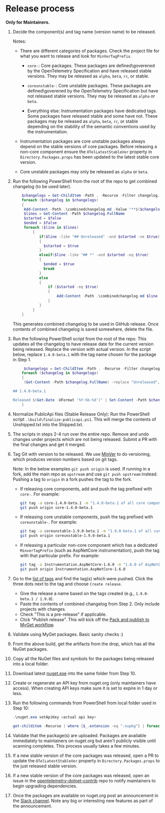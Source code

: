 # Release process

**Only for Maintainers.**

 1. Decide the component(s) and tag name (version name) to be released.

    Notes:

       * There are different categories of packages. Check the project file for
         what you want to release and look for `MinVerTagPrefix`.

         * `core-`: Core packages. These packages are defined\goverened by the
           OpenTelemetry Specification and have released stable versions. They
           may be released as `alpha`, `beta`, `rc`, or stable.

         * `coreunstable-`: Core unstable packages. These packages are
           defined\goverened by the OpenTelemetry Specification but have not
           released stable versions. They may be released as `alpha` or `beta`.

         * Everything else: Instrumentation packages have dedicated tags. Some
           packages have released stable and some have not. These packages may
           be released as `alpha`, `beta`, `rc`, or stable depending on the
           stability of the semantic conventions used by the instrumentation.

       * Instrumentation packages are core unstable packages always depend on
       the stable versions of core packages. Before releasing a non-core
       component ensure the `OTelLatestStableVer` property in
       `Directory.Packages.props` has been updated to the latest stable core
       version.

       * Core unstable packages may only be released as `alpha` or `beta`.

 2. Run the following PowerShell from the root of the repo to get combined
    changelog (to be used later).

    ```powershell
        $changelogs = Get-ChildItem -Path . -Recurse -Filter changelog.md
        foreach ($changelog in $changelogs)
        {
         Add-Content -Path .\combinedchangelog.md -Value "**$($changelog.Directory.Name)**"
         $lines = Get-Content -Path $changelog.FullName
         $started = $false
         $ended = $false
         foreach ($line in $lines)
             {
                if($line -like "## Unreleased" -and $started -ne $true)
                {
                  $started = $true
                }
                elseif($line -like "## *" -and $started -eq $true)
                {
                  $ended = $true
                  break
                }
                else
                {
                    if ($started -eq $true)
                    {
                        Add-Content -Path .\combinedchangelog.md $line
                    }
                }
             }
        }
    ```

    This generates combined changelog to be used in GitHub release. Once
    contents of combined changelog is saved somewhere, delete the file.

 3. Run the following PowerShell script from the root of the repo. This updates
    all the changelog to have release date for the current version being
    released. Replace the version with actual version. In the script below,
    replace `1.4.0-beta.1` with the tag name chosen for the package in Step 1.

    ```powershell
         $changelogs = Get-ChildItem -Path . -Recurse -Filter changelog.md
        foreach ($changelog in $changelogs)
        {
         (Get-Content -Path $changelog.FullName) -replace "Unreleased", "Unreleased

    ## 1.4.0-beta.1

    Released $(Get-Date -UFormat '%Y-%b-%d')" | Set-Content -Path $changelog.FullName
        }
    ```

 4. Normalize PublicApi files (Stable Release Only): Run the PowerShell script
    `.\build\finalize-publicapi.ps1`. This will merge the contents of
    Unshipped.txt into the Shipped.txt.

 5. The scripts in steps 2-4 run over the entire repo. Remove and undo changes
    under projects which are not being released. Submit a PR with the final
    changes and get it merged.

 6. Tag Git with version to be released. We use
    [MinVer](https://github.com/adamralph/minver) to do versioning, which
    produces version numbers based on git tags.

    Note: In the below examples `git push origin` is used. If running in a fork,
    add the main repo as `upstream` and use `git push upstream` instead. Pushing
    a tag to `origin` in a fork pushes the tag to the fork.

    * If releasing core components, add and push the tag prefixed with `core-`.
    For example:

       ```sh
       git tag -a core-1.4.0-beta.1 -m "1.4.0-beta.1 of all core components"
       git push origin core-1.4.0-beta.1
       ```

    * If releasing core unstable components, push the tag prefixed with
    `coreunstable-`. For example:

       ```sh
       git tag -a coreunstable-1.9.0-beta.1 -m "1.9.0-beta.1 of all core unstable components"
       git push origin coreunstable-1.9.0-beta.1
       ```

    * If releasing a particular non-core component which has a dedicated
    `MinverTagPrefix` (such as AspNetCore instrumentation), push the tag with
    that particular prefix. For example:

       ```sh
       git tag -a Instrumentation.AspNetCore-1.6.0 -m "1.6.0 of AspNetCore instrumentation library"
       git push origin Instrumentation.AspNetCore-1.6.0
       ```

 7. Go to the [list of
    tags](https://github.com/open-telemetry/opentelemetry-dotnet/tags) and find
    the tag(s) which were pushed. Click the three dots next to the tag and
    choose `Create release`.
      * Give the release a name based on the tags created (e.g., `1.9.0-beta.1 /
      1.9.0`).
      * Paste the contents of combined changelog from Step 2. Only include
        projects with changes.
      * Check "This is a pre-release" if applicable.
      * Click "Publish release". This will kick off the [Pack and publish to
      MyGet
      workflow](https://github.com/open-telemetry/opentelemetry-dotnet/actions/workflows/publish-packages-1.0.yml).

 8. Validate using MyGet packages. Basic sanity checks :)

 9. From the above build, get the artifacts from the drop, which has all the
    NuGet packages.

10. Copy all the NuGet files and symbols for the packages being released into a
    local folder.

11. Download latest [nuget.exe](https://www.nuget.org/downloads) into the same
    folder from Step 10.

12. Create or regenerate an API key from nuget.org (only maintainers have
    access). When creating API keys make sure it is set to expire in 1 day or
    less.

13. Run the following commands from PowerShell from local folder used in Step 10:

    ```powershell
    .\nuget.exe setApiKey <actual api key>

    get-childitem -Recurse | where {$_.extension -eq ".nupkg"} | foreach ($_) {.\nuget.exe push $_.fullname -Source https://api.nuget.org/v3/index.json}
    ```

14. Validate that the package(s) are uploaded. Packages are available
    immediately to maintainers on nuget.org but aren't publicly visible until
    scanning completes. This process usually takes a few minutes.

15. If a new stable version of the core packages was released, open a PR to
    update the `OTelLatestStableVer` property in `Directory.Packages.props` to
    the just released stable version.

16. If a new stable version of the core packages was released, open an issue in
    the
    [opentelemetry-dotnet-contrib](https://github.com/open-telemetry/opentelemetry-dotnet-contrib)
    repo to notify maintainers to begin upgrading dependencies.

17. Once the packages are available on nuget.org post an announcement in the
    [Slack channel](https://cloud-native.slack.com/archives/C01N3BC2W7Q). Note
    any big or interesting new features as part of the announcement.
